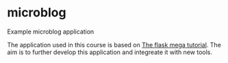 # microblog
Example microblog application

The application used in this course is based on [The flask mega tutorial](https://blog.miguelgrinberg.com/post/the-flask-mega-tutorial-part-i-hello-world). The aim is to further develop this application and integreate it with new tools.
